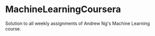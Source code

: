 # MachineLearningCoursera
Solution to all weekly assignments of Andrew Ng's Machine Learning course. 
